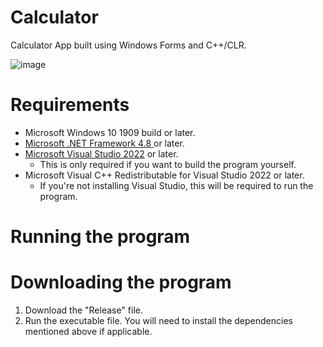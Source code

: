 # Calculator
Calculator App built using Windows Forms and C++/CLR.

![image](https://github.com/nitinkumarj/Calculator/assets/155057392/d40910da-65f4-40a0-a209-87f0a6ed15bc)

# Requirements
- Microsoft Windows 10 1909 build or later.
- [Microsoft .NET Framework 4.8 ](https://dotnet.microsoft.com/en-us/download/dotnet-framework/net48) or later.
- [Microsoft Visual Studio 2022](https://visualstudio.microsoft.com/) or later.
  - This is only required if you want to build the program yourself. 
- Microsoft Visual C++ Redistributable for Visual Studio 2022 or later.
  - If you're not installing Visual Studio, this will be required to run the program.

# Running the program
# Downloading the program
1. Download the "Release" file. 
1. Run the executable file. You will need to install the dependencies mentioned above if applicable.
